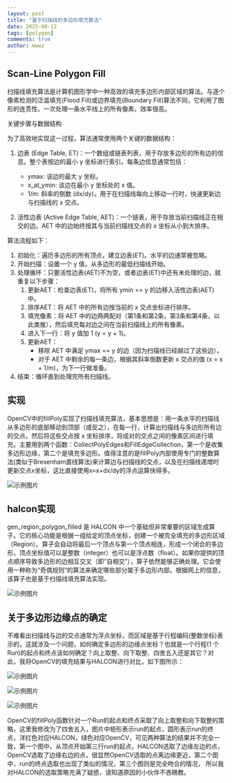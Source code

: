 ```yaml
---
layout: post
title: "基于扫描线的多边形填充算法"
date: 2025-08-12
tags: [polygon]
comments: true
author: mwwz
---
```


## Scan-Line Polygon Fill

扫描线填充算法是计算机图形学中一种高效的填充多边形内部区域的算法。与逐个像素检测的泛滥填充(Flood Fill)或边界填充(Boundary Fill)算法不同，它利用了图形的连贯性，一次处理一条水平线上的所有像素，效率很高。

 关键步骤与数据结构

  为了高效地实现这一过程，算法通常使用两个关键的数据结构：

   1. 边表 (Edge Table, ET)：一个数组或链表列表，用于存放多边形的所有边的信息。整个表按边的最小 y 坐标进行索引。每条边信息通常包括：
       * ymax: 该边的最大 y 坐标。
       * x_at_ymin: 该边在最小 y 坐标处的 x 值。
       * 1/m: 斜率的倒数 (dx/dy)，用于在扫描线每向上移动一行时，快速更新边与扫描线的 x 交点。

   2. 活性边表 (Active Edge Table, AET)：一个链表，用于存放当前扫描线正在相交的边。AET 中的边始终按其与当前扫描线交点的 x 坐标从小到大排序。

  算法流程如下：

   1. 初始化：遍历多边形的所有顶点，建立边表(ET)。水平的边通常被忽略。
   2. 开始扫描：设置一个 y 值，从多边形的最低扫描线开始。
   3. 处理循环：只要活性边表(AET)不为空，或者边表(ET)中还有未处理的边，就重复以下步骤：
      1. 更新AET：检查边表(ET)，将所有 ymin == y 的边移入活性边表(AET)中。
      2. 排序AET：将 AET 中的所有边按当前的 x 交点坐标进行排序。
      3. 填充像素：将 AET 中的边两两配对（第1条和第2条，第3条和第4条，以此类推），然后填充每对边之间在当前扫描线上的所有像素。
      4. 进入下一行：将 y 值加 1 (y = y + 1)。
      5. 更新AET：
           * 移除 AET 中满足 ymax == y 的边（因为扫描线已经越过了这些边）。
           * 对于 AET 中剩余的每一条边，根据其斜率倒数更新 x 交点的值 (x = x + 1/m)，为下一行做准备。
   4. 结束：循环直到处理完所有扫描线。

## 实现

OpenCV中的fillPoly实现了扫描线填充算法，基本思想是：用一条水平的扫描线从多边形的底部移动到顶部（或反之），在每一行，计算出扫描线与多边形所有边的交点。然后将这些交点按 x 坐标排序，将成对的交点之间的像素区间进行填充。主要用到两个函数：CollectPolyEdges和FillEdgeCollection，第一个是收集多边形边缘，第二个是填充多边形。值得注意的是fillPoly内部使用专门的整数算法(类似于Bresenham直线算法)来计算边与扫描线的交点，以及在扫描线递增时更新交点x坐标，这比直接使用x=x+dx/dy的浮点运算快得多。

![示例图片](/images/polygon_fill_0.png "fillPoly")

## halcon实现

gen_region_polygon_filled 是 HALCON 中一个基础但非常重要的区域生成算子。它的核心功能是根据一组给定的顶点坐标，创建一个被完全填充的多边形区域（Region）。算子会自动将最后一个顶点与第一个顶点相连，形成一个闭合的多边形，顶点坐标值可以是整数（integer）也可以是浮点数（float）。如果你提供的顶点顺序导致多边形的边相互交叉（即“自相交”），算子依然能够正确处理。它会使用一种称为“奇偶规则”的算法来确定哪些部分属于多边形内部。根据网上的信息，该算子也是基于扫描线填充算法实现。

![示例图片](/images/polygon_fill_1.png "gen_region_polygon_filled")

## 关于多边形边缘点的确定

不难看出扫描线与边的交点通常为浮点坐标，而区域是基于行程编码(整数坐标)表示的，这就涉及一个问题，如何确定多边形的边缘点坐标？也就是一个行程(1 个Run)的起点和终点该如何确定？向上取整、向下取整、四舍五入还是其它？对此，我将OpenCV的填充结果与HALCON进行对比，如下图所示：

![示例图片](/images/polygon_fill_2.png "run起点不同")

![示例图片](/images/polygon_fill_3.png "run终点不同")

![示例图片](/images/polygon_fill_4.png "run完全吻合")

OpenCV的fillPoly函数针对一个Run的起点和终点采取了向上取整和向下取整的策略，这里我修改为了四舍五入，图片中矩形表示run的起点，圆形表示run的终点，洋红色对应HALCON，绿色对应OpenCV，可见两种算法的结果并不完全一致，第一个图中，从顶点开始第三行run的起点，HALCON选取了边缘左边的点，OpenCV选取了边缘右边的点，很显然OpenCV选取的点离边缘更近，第二个图中，run的终点选取也出现了类似的情况，第三个图则是完全吻合的情况，
所以我对HALCON的选取策略充满了疑惑，请知道原因的小伙伴不吝赐教。
